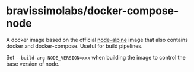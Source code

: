 # bravissimolabs/docker-compose-node

A docker image based on the official [node-alpine](https://hub.docker.com/_/node/) image that also contains docker and docker-compose. Useful for build pipelines.

Set `--build-arg NODE_VERSION=xxx` when building the image to control the base version of node.
